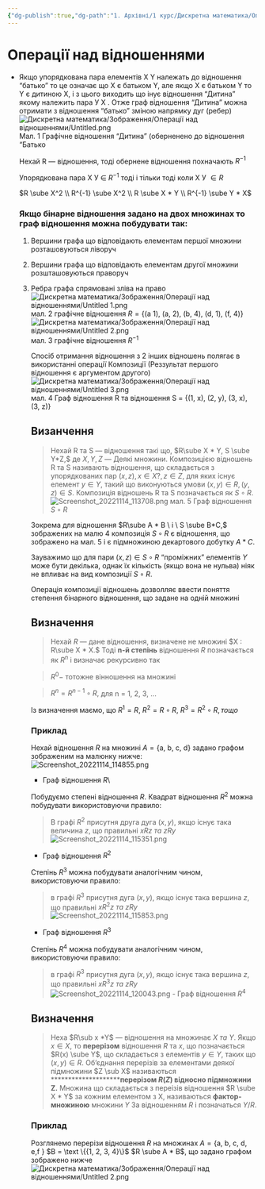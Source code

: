 ```yaml
---
{"dg-publish":true,"dg-path":"1. Архівні/1 курс/Дискретна математика/Операції над відношеннями.md","permalink":"/1-arhivni/1-kurs/diskretna-matematika/operacziyi-nad-vidnoshennyami/"}
---
```


# Операції над відношеннями
- Якщо упорядкована пара елементів X Y належать до відношення “батько” то це означає що X є батьком Y, але якщо X є батьком Y то Y є дитиною Х, і з цього виходить що інує відношення “Дитина” якому належить пара У Х . Отже граф відношення “Дитина” можна отримати з відношення “батько” зміною напрямку дуг (ребер)
    ![Дискретна математика/Зображення/Операції над відношеннями/Untitled.png](/img/user/%D0%9A%D0%BE%D0%BD%D1%81%D0%BF%D0%B5%D0%BA%D1%82%D0%B8/1.%20%D0%90%D1%80%D1%85%D1%96%D0%B2%D0%BD%D1%96/1%20%D0%BA%D1%83%D1%80%D1%81/%D0%94%D0%B8%D1%81%D0%BA%D1%80%D0%B5%D1%82%D0%BD%D0%B0%20%D0%BC%D0%B0%D1%82%D0%B5%D0%BC%D0%B0%D1%82%D0%B8%D0%BA%D0%B0/%D0%97%D0%BE%D0%B1%D1%80%D0%B0%D0%B6%D0%B5%D0%BD%D0%BD%D1%8F/%D0%9E%D0%BF%D0%B5%D1%80%D0%B0%D1%86%D1%96%D1%97%20%D0%BD%D0%B0%D0%B4%20%D0%B2%D1%96%D0%B4%D0%BD%D0%BE%D1%88%D0%B5%D0%BD%D0%BD%D1%8F%D0%BC%D0%B8/Untitled.png)
    Мал. 1 Графічне відношення “Дитина” (оберненено до відношення “Батько
    
    Нехай R — відношення, тоді обернене відношення похначають $R^{-1}$
    
    Упорядкована пара Х У $\in$ $R^{-1}$ тоді і тільки тоді коли Х У $\in R$
    
     $R \sube X^2 \\ R^{-1} \sube X^2 \\ R \sube X * Y \\ R^{-1} \sube Y * X$
    
    ### Якщо бінарне відношення задано на двох множинах то граф відношення можна побудувати так:
    
    1. Вершини графа що відповідають елементам першої множини розташовуються ліворуч
    2. Вершини графа що відповідають елементам другої множини розшташовуються праворуч
    3. Ребра графа спрямовані зліва на право
        ![Дискретна математика/Зображення/Операції над відношеннями/Untitled 1.png](/img/user/%D0%9A%D0%BE%D0%BD%D1%81%D0%BF%D0%B5%D0%BA%D1%82%D0%B8/1.%20%D0%90%D1%80%D1%85%D1%96%D0%B2%D0%BD%D1%96/1%20%D0%BA%D1%83%D1%80%D1%81/%D0%94%D0%B8%D1%81%D0%BA%D1%80%D0%B5%D1%82%D0%BD%D0%B0%20%D0%BC%D0%B0%D1%82%D0%B5%D0%BC%D0%B0%D1%82%D0%B8%D0%BA%D0%B0/%D0%97%D0%BE%D0%B1%D1%80%D0%B0%D0%B6%D0%B5%D0%BD%D0%BD%D1%8F/%D0%9E%D0%BF%D0%B5%D1%80%D0%B0%D1%86%D1%96%D1%97%20%D0%BD%D0%B0%D0%B4%20%D0%B2%D1%96%D0%B4%D0%BD%D0%BE%D1%88%D0%B5%D0%BD%D0%BD%D1%8F%D0%BC%D0%B8/Untitled%201.png)
        мал. 2 графічне відношення  $R = \{ \text {(a 1), (a, 2), (b, 4), (d, 1), (f, 4)}\}$ 
        ![Дискретна математика/Зображення/Операції над відношеннями/Untitled 2.png](/img/user/%D0%9A%D0%BE%D0%BD%D1%81%D0%BF%D0%B5%D0%BA%D1%82%D0%B8/1.%20%D0%90%D1%80%D1%85%D1%96%D0%B2%D0%BD%D1%96/1%20%D0%BA%D1%83%D1%80%D1%81/%D0%94%D0%B8%D1%81%D0%BA%D1%80%D0%B5%D1%82%D0%BD%D0%B0%20%D0%BC%D0%B0%D1%82%D0%B5%D0%BC%D0%B0%D1%82%D0%B8%D0%BA%D0%B0/%D0%97%D0%BE%D0%B1%D1%80%D0%B0%D0%B6%D0%B5%D0%BD%D0%BD%D1%8F/%D0%9E%D0%BF%D0%B5%D1%80%D0%B0%D1%86%D1%96%D1%97%20%D0%BD%D0%B0%D0%B4%20%D0%B2%D1%96%D0%B4%D0%BD%D0%BE%D1%88%D0%B5%D0%BD%D0%BD%D1%8F%D0%BC%D0%B8/Untitled%202.png)
        мал. 3 графічне відношення $R^{-1}$
        
        Спосіб отримання відношення з 2 інших відношень полягає  в використанні операції Композиції (Реззультат першого відношення є аргументом другого)
        ![Дискретна математика/Зображення/Операції над відношеннями/Untitled 3.png](/img/user/%D0%9A%D0%BE%D0%BD%D1%81%D0%BF%D0%B5%D0%BA%D1%82%D0%B8/1.%20%D0%90%D1%80%D1%85%D1%96%D0%B2%D0%BD%D1%96/1%20%D0%BA%D1%83%D1%80%D1%81/%D0%94%D0%B8%D1%81%D0%BA%D1%80%D0%B5%D1%82%D0%BD%D0%B0%20%D0%BC%D0%B0%D1%82%D0%B5%D0%BC%D0%B0%D1%82%D0%B8%D0%BA%D0%B0/%D0%97%D0%BE%D0%B1%D1%80%D0%B0%D0%B6%D0%B5%D0%BD%D0%BD%D1%8F/%D0%9E%D0%BF%D0%B5%D1%80%D0%B0%D1%86%D1%96%D1%97%20%D0%BD%D0%B0%D0%B4%20%D0%B2%D1%96%D0%B4%D0%BD%D0%BE%D1%88%D0%B5%D0%BD%D0%BD%D1%8F%D0%BC%D0%B8/Untitled%203.png)
        мал. 4 Граф відношення R та відношення S = $\{ \text {(1, x), (2, y), (3, x), (3, z)}\}$
        
        ## Визанчення
        
        > Нехай R та  S — відношення такі що, $R\sube X * Y, S \sube Y*Z,$ де $X, Y, Z$ — Деякі множини. Композицією відношень R та S називають відношення, що складається з упорядкованих пар $(x, z), x \in X? , z \in Z,$  для яких існує елемент $y \in Y$, такий що виконуються умови $(x, y) \in R, (y,z)\in S$. Композиція відношень R та S позначається як $S \circ R$.
        > ![Screenshot_20221114_113708.png](/img/user/%D0%9A%D0%BE%D0%BD%D1%81%D0%BF%D0%B5%D0%BA%D1%82%D0%B8/1.%20%D0%90%D1%80%D1%85%D1%96%D0%B2%D0%BD%D1%96/1%20%D0%BA%D1%83%D1%80%D1%81/%D0%94%D0%B8%D1%81%D0%BA%D1%80%D0%B5%D1%82%D0%BD%D0%B0%20%D0%BC%D0%B0%D1%82%D0%B5%D0%BC%D0%B0%D1%82%D0%B8%D0%BA%D0%B0/%D0%97%D0%BE%D0%B1%D1%80%D0%B0%D0%B6%D0%B5%D0%BD%D0%BD%D1%8F/%D0%9E%D0%BF%D0%B5%D1%80%D0%B0%D1%86%D1%96%D1%97%20%D0%BD%D0%B0%D0%B4%20%D0%B2%D1%96%D0%B4%D0%BD%D0%BE%D1%88%D0%B5%D0%BD%D0%BD%D1%8F%D0%BC%D0%B8/Screenshot_20221114_113708.png)
        мал. 5 Граф відношення $S \circ R$
        
        Зокрема для відношення $R\sube A * B \ i \ S \sube B*C,$ зображених на малю 4 композиція $S \circ R$ є відношення, що зображено на мал. 5 і є підмножиною декартового добутку  $A * C$.
        
        Зауважимо що для пари $(x,z) \in  S \circ R$ “проміжних” елементів $Y$ може бути декілька, однак їх кількість (якщо вона не нульва) ніяк не впливає на вид композиції $S \circ R$.
        
        Операція композиції відношень дозволляє ввести поняття степення бінарного відношення, що задане на одній множині
        
        ## Визначення
        
        > Нехай $R$ — дане відношення, визначене не множині $X : R\sube X * X.$ Тоді ******n-й степінь******  відношення $R$ позначається як $R^n$ і визначає рекурсивно так
        > 
        
        > $R^0 -$ тотожне вінношення на множині
        > 
        
        > $R^n = R^{n-1}\circ R,$ для n = 1, 2, 3, …
        > 
        
        Із визначення маємо, що $R^1 = R, \ R^2 = R \circ R, \ R^3 = R^2 \circ R, тощо$
        
        ### Приклад
        
        Нехай відношення $R$ на множині $A = \{ \text{a, b, c, d} \}$ задано графом зображеним на малюнку нижче:
        ![Screenshot_20221114_114855.png](/img/user/%D0%9A%D0%BE%D0%BD%D1%81%D0%BF%D0%B5%D0%BA%D1%82%D0%B8/1.%20%D0%90%D1%80%D1%85%D1%96%D0%B2%D0%BD%D1%96/1%20%D0%BA%D1%83%D1%80%D1%81/%D0%94%D0%B8%D1%81%D0%BA%D1%80%D0%B5%D1%82%D0%BD%D0%B0%20%D0%BC%D0%B0%D1%82%D0%B5%D0%BC%D0%B0%D1%82%D0%B8%D0%BA%D0%B0/%D0%97%D0%BE%D0%B1%D1%80%D0%B0%D0%B6%D0%B5%D0%BD%D0%BD%D1%8F/%D0%9E%D0%BF%D0%B5%D1%80%D0%B0%D1%86%D1%96%D1%97%20%D0%BD%D0%B0%D0%B4%20%D0%B2%D1%96%D0%B4%D0%BD%D0%BE%D1%88%D0%B5%D0%BD%D0%BD%D1%8F%D0%BC%D0%B8/Screenshot_20221114_114855.png)
        - Граф відношення $R$\
        
        Побудуємо степені відношення $R$. Квадрат відношення $R^2$ можна побудувати використовуючи правило:
        
        > В графі $R^2$  присутня друга дуга $(x, y),$  якщо існує така величина $z$, що правильні $xRz \ та \ zRy$
        > ![Screenshot_20221114_115351.png](/img/user/%D0%9A%D0%BE%D0%BD%D1%81%D0%BF%D0%B5%D0%BA%D1%82%D0%B8/1.%20%D0%90%D1%80%D1%85%D1%96%D0%B2%D0%BD%D1%96/1%20%D0%BA%D1%83%D1%80%D1%81/%D0%94%D0%B8%D1%81%D0%BA%D1%80%D0%B5%D1%82%D0%BD%D0%B0%20%D0%BC%D0%B0%D1%82%D0%B5%D0%BC%D0%B0%D1%82%D0%B8%D0%BA%D0%B0/%D0%97%D0%BE%D0%B1%D1%80%D0%B0%D0%B6%D0%B5%D0%BD%D0%BD%D1%8F/%D0%9E%D0%BF%D0%B5%D1%80%D0%B0%D1%86%D1%96%D1%97%20%D0%BD%D0%B0%D0%B4%20%D0%B2%D1%96%D0%B4%D0%BD%D0%BE%D1%88%D0%B5%D0%BD%D0%BD%D1%8F%D0%BC%D0%B8/Screenshot_20221114_115351.png)
        
        - Граф відношення $R^2$
        
        Степінь $R^3$  можна побудувати аналогічним чином, використовуючи правило:
        
        > в графі $R^3$ присутня дуга $(x, y),$ якщо існує така вершина $z$, що правильні $xR^2z \ та \ zRy$
        > ![Screenshot_20221114_115853.png](/img/user/%D0%9A%D0%BE%D0%BD%D1%81%D0%BF%D0%B5%D0%BA%D1%82%D0%B8/1.%20%D0%90%D1%80%D1%85%D1%96%D0%B2%D0%BD%D1%96/1%20%D0%BA%D1%83%D1%80%D1%81/%D0%94%D0%B8%D1%81%D0%BA%D1%80%D0%B5%D1%82%D0%BD%D0%B0%20%D0%BC%D0%B0%D1%82%D0%B5%D0%BC%D0%B0%D1%82%D0%B8%D0%BA%D0%B0/%D0%97%D0%BE%D0%B1%D1%80%D0%B0%D0%B6%D0%B5%D0%BD%D0%BD%D1%8F/%D0%9E%D0%BF%D0%B5%D1%80%D0%B0%D1%86%D1%96%D1%97%20%D0%BD%D0%B0%D0%B4%20%D0%B2%D1%96%D0%B4%D0%BD%D0%BE%D1%88%D0%B5%D0%BD%D0%BD%D1%8F%D0%BC%D0%B8/Screenshot_20221114_115853.png)
        
        - Граф відношення $R^3$
        
        Степінь $R^4$ можна побудувати аналогічним чином, використовуючи правило:
        
        > в графі $R^3$ присутня дуга $(x, y),$ якщо існує така вершина $z$, що правильні $xR^3z \ та \ zRy$
        > ![Screenshot_20221114_120043.png](/img/user/%D0%9A%D0%BE%D0%BD%D1%81%D0%BF%D0%B5%D0%BA%D1%82%D0%B8/1.%20%D0%90%D1%80%D1%85%D1%96%D0%B2%D0%BD%D1%96/1%20%D0%BA%D1%83%D1%80%D1%81/%D0%94%D0%B8%D1%81%D0%BA%D1%80%D0%B5%D1%82%D0%BD%D0%B0%20%D0%BC%D0%B0%D1%82%D0%B5%D0%BC%D0%B0%D1%82%D0%B8%D0%BA%D0%B0/%D0%97%D0%BE%D0%B1%D1%80%D0%B0%D0%B6%D0%B5%D0%BD%D0%BD%D1%8F/%D0%9E%D0%BF%D0%B5%D1%80%D0%B0%D1%86%D1%96%D1%97%20%D0%BD%D0%B0%D0%B4%20%D0%B2%D1%96%D0%B4%D0%BD%D0%BE%D1%88%D0%B5%D0%BD%D0%BD%D1%8F%D0%BC%D0%B8/Screenshot_20221114_120043.png)
                - Граф відношення $R^4$
        
        ## Визначення
        
        > Неха $R\sub x *Y$  — відношення на множинає $X \ та \ Y$. Якщо $x \in X,$  то ********************перерізом********************  відношення $R$  та $x$, що позначається $R(x) \sube Y$, що складається з елементів $y \in Y$, таких що $(x, y) \in R$. Об’єднання перерізів за елементами деякої підмножини $Z \sub X$  називаються  **********************перерізом $R(Z)$ відносно підмножини Z.** Множина що складається з переізів відношення $R \sube X * Y$ за кожним елементом з X, називаються ********************************фактор-множиною******************************** множини $Y$ За відношенням $R$ і позначаться $Y/R$.
        > 
        
        ### Приклад
        
        Розглянемо перерізи відношення $R$ на множинах $A = \{ \text{a, b, c, d, e,f \}}$ $B = \text \{{1, 2, 3, 4}\}$ $R \sube A * B$, що задано графом зображено нижче
        ![Дискретна математика/Зображення/Операції над відношеннями/Untitled 2.png](/img/user/%D0%9A%D0%BE%D0%BD%D1%81%D0%BF%D0%B5%D0%BA%D1%82%D0%B8/1.%20%D0%90%D1%80%D1%85%D1%96%D0%B2%D0%BD%D1%96/1%20%D0%BA%D1%83%D1%80%D1%81/%D0%94%D0%B8%D1%81%D0%BA%D1%80%D0%B5%D1%82%D0%BD%D0%B0%20%D0%BC%D0%B0%D1%82%D0%B5%D0%BC%D0%B0%D1%82%D0%B8%D0%BA%D0%B0/%D0%97%D0%BE%D0%B1%D1%80%D0%B0%D0%B6%D0%B5%D0%BD%D0%BD%D1%8F/%D0%9E%D0%BF%D0%B5%D1%80%D0%B0%D1%86%D1%96%D1%97%20%D0%BD%D0%B0%D0%B4%20%D0%B2%D1%96%D0%B4%D0%BD%D0%BE%D1%88%D0%B5%D0%BD%D0%BD%D1%8F%D0%BC%D0%B8/Untitled%202.png)

